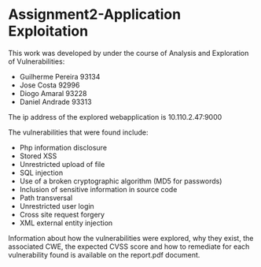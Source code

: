 # Assignment2-Application Exploitation

This work was developed by under the course of Analysis and Exploration of Vulnerabilities:
- Guilherme Pereira  93134
- Jose Costa         92996
- Diogo Amaral       93228
- Daniel Andrade     93313

The ip address of the explored webapplication is
10.110.2.47:9000


The vulnerabilities that were found include:

* Php information disclosure
* Stored XSS
* Unrestricted upload of file
* SQL injection
* Use of a broken cryptographic algorithm (MD5 for passwords)
* Inclusion of sensitive information in source code
* Path transversal
* Unrestricted user login
* Cross site request forgery
* XML external entity injection

Information about how the vulnerabilities were explored, why they exist, the associated CWE, the expected CVSS score and how to remediate for each vulnerability found is available on the report.pdf document.
